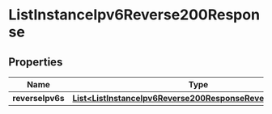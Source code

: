 

# ListInstanceIpv6Reverse200Response


## Properties

| Name | Type | Description | Notes |
|------------ | ------------- | ------------- | -------------|
|**reverseIpv6s** | [**List&lt;ListInstanceIpv6Reverse200ResponseReverseIpv6sInner&gt;**](ListInstanceIpv6Reverse200ResponseReverseIpv6sInner.md) |  |  [optional] |



